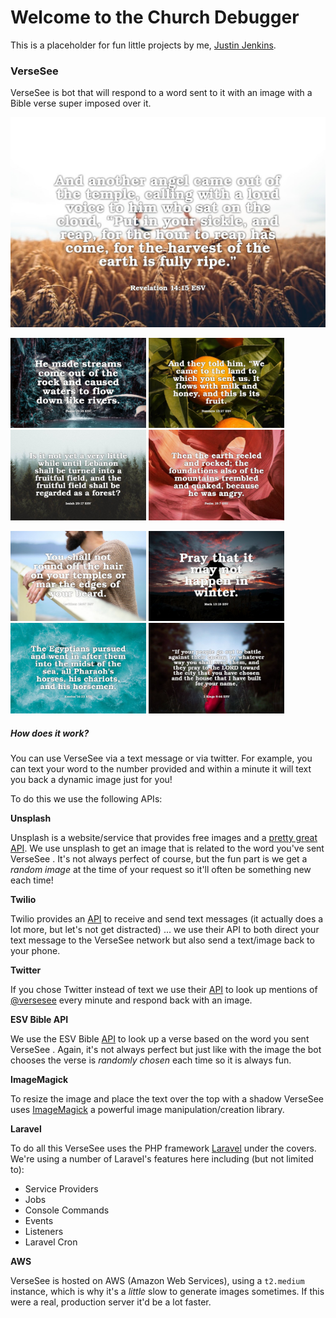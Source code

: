 # Welcome to the Church Debugger

This is a placeholder for fun little projects by me, [Justin Jenkins](<https://www.linkedin.com/in/thejustinjenkins/>).

### VerseSee

VerseSee is bot that will respond to a word sent to it with an image with a Bible verse super imposed over it.

![](https://github.com/justinjenkins/churchdebugger.com/blob/develop/app/public/examples/example.jpg?raw=true)

<img src="https://github.com/justinjenkins/churchdebugger.com/blob/develop/app/public/examples/example-3.jpg?raw=true" width="217"> <img src="https://github.com/justinjenkins/churchdebugger.com/blob/develop/app/public/examples/example-1.jpg?raw=true" width="217"> <img src="https://github.com/justinjenkins/churchdebugger.com/blob/develop/app/public/examples/example-4.jpg?raw=true" width="217"> <img src="https://github.com/justinjenkins/churchdebugger.com/blob/develop/app/public/examples/example-2.jpg?raw=true" width="217">

<img src="https://github.com/justinjenkins/churchdebugger.com/blob/develop/app/public/examples/example-7.jpg?raw=true" width="217"> <img src="https://github.com/justinjenkins/churchdebugger.com/blob/develop/app/public/examples/example-5.jpg?raw=true" width="217"> <img src="https://github.com/justinjenkins/churchdebugger.com/blob/develop/app/public/examples/example-8.jpg?raw=true" width="217"> <img src="https://github.com/justinjenkins/churchdebugger.com/blob/develop/app/public/examples/example-6.jpg?raw=true" width="217"> 

##### How does it work?

You can use VerseSee via a text message or via twitter. For example, you can text your word to the number provided and within a minute it will text you back a dynamic image just for you!

To do this we use the following APIs:

**Unsplash**

Unsplash is a website/service that provides free images and a [pretty great API](<https://unsplash.com/developers>). We use unsplash to get an image that is related to the word you've sent VerseSee . It's not always perfect of course, but the fun part is we get a *random image* at the time of your request so it'll often be something new each time!

**Twilio**

Twilio provides an [API](https://www.twilio.com/docs/usage/api) to receive and send text messages (it actually does a lot more, but let's not get distracted) ... we use their API to both direct your text message to the VerseSee network but also send a text/image back to your phone.

**Twitter**

If you chose Twitter instead of text we use their [API](https://developer.twitter.com/en/docs/tweets/search/overview) to look up mentions of [@versesee](https://twitter.com/versesee) every minute and respond back with an image.

**ESV Bible API**

We use the ESV Bible [API](https://api.esv.org/docs/passage-search/) to look up a verse based on the word you sent VerseSee . Again, it's not always perfect but just like with the image the bot chooses the verse is *randomly chosen* each time so it is always fun.

**ImageMagick**

To resize the image and place the text over the top with a shadow VerseSee uses [ImageMagick](https://www.php.net/manual/en/book.imagick.php) a powerful image manipulation/creation library.

**Laravel**

To do all this VerseSee uses the PHP framework [Laravel](https://laravel.com/) under the covers. We're using a number of Laravel's features here including (but not limited to):

- Service Providers
- Jobs
- Console Commands
- Events
- Listeners
- Laravel Cron

**AWS**

VerseSee is hosted on AWS (Amazon Web Services), using a `t2.medium` instance, which is why it's a *little* slow to generate images sometimes. If this were a real, production server it'd be a lot faster.